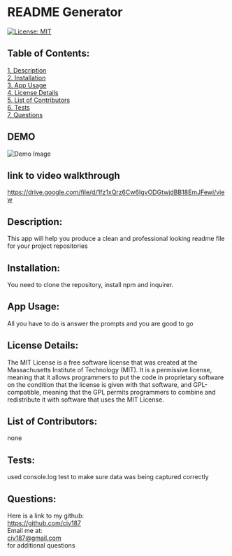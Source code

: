 # README Generator  
[![License: MIT](https://img.shields.io/badge/License-MIT-yellow.svg)](https://opensource.org/licenses/MIT)  
 ## Table of Contents:  
[1. Description](#Description)  
[2. Installation](#Installation)  
[3. App Usage](#App-Usage)  
[4. License Details](#License-Details)  
[5. List of Contributors](#List-of-Contributors)  
[6. Tests](#Tests)  
[7. Questions](#Questions) 
## DEMO

![Demo Image](./images/Demo.gif)

## link to video walkthrough

https://drive.google.com/file/d/1fz1xQrz6Cw6IgvODGtwjdBB18EmJFewi/view

## Description:
This app will help you produce a clean and professional looking readme file for your project repositories
## Installation:
You need to clone the repository, install npm and inquirer.
## App Usage:
All you have to do is answer the prompts and you are good to go
## License Details: 
 The MIT License is a free software license that was created at the Massachusetts Institute of Technology (MIT). It is a permissive license, meaning that it allows programmers to put the code in proprietary software on the condition that the license is given with that software, and GPL-compatible, meaning that the GPL permits programmers to combine and redistribute it with software that uses the MIT License.  
    
## List of Contributors:
none
## Tests:
used console.log test to make sure data was being captured correctly
## Questions:
 Here is a link to my github:  
https://github.com/civ187  
 Email me at:  
civ187@gmail.com  
for additional questions
